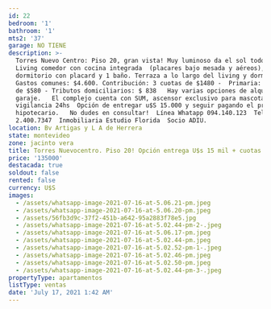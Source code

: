 ```yaml
---
id: 22
bedroom: '1'
bathroom: '1'
mts2: '37'
garage: NO TIENE
description: >-
  Torres Nuevo Centro: Piso 20, gran vista! Muy luminoso da el sol todo el día.
  Living comedor con cocina integrada  (placares bajo mesada y aéreos), 1
  dormitorio con placard y 1 baño. Terraza a lo largo del living y dormitorio.
  Gastos comunes: $4.600. Contribución: 3 cuotas de $1480 -  Primaria: 3 cuotas
  de $580 - Tributos domiciliarios: $ 838   Hay varias opciones de alquiler de
  garaje.   El complejo cuenta con SUM, ascensor exclusivo para mascotas y
  vigilancia 24hs  Opción de entregar u$S 15.000 y seguir pagando el préstamo
  hipotecario.   No dudes en consultar!  Línea Whatapp 094.140.123  Tel.
  2.400.7347  Inmobiliaria Estudio Florida  Socio ADIU.
location: Bv Artigas y L A de Herrera
state: montevideo
zone: jacinto vera
title: Torres Nuevocentro. Piso 20! Opción entrega U$s 15 mil + cuotas
price: '135000'
destacada: true
soldout: false
rented: false
currency: U$S
images:
  - /assets/whatsapp-image-2021-07-16-at-5.06.21-pm.jpeg
  - /assets/whatsapp-image-2021-07-16-at-5.06.20-pm.jpeg
  - /assets/56fb3d9c-37f2-451b-a642-95a2883f78e5.jpg
  - /assets/whatsapp-image-2021-07-16-at-5.02.44-pm-2-.jpeg
  - /assets/whatsapp-image-2021-07-16-at-5.06.17-pm.jpeg
  - /assets/whatsapp-image-2021-07-16-at-5.02.44-pm.jpeg
  - /assets/whatsapp-image-2021-07-16-at-5.02.52-pm-1-.jpeg
  - /assets/whatsapp-image-2021-07-16-at-5.02.46-pm.jpeg
  - /assets/whatsapp-image-2021-07-16-at-5.02.50-pm.jpeg
  - /assets/whatsapp-image-2021-07-16-at-5.02.44-pm-3-.jpeg
propertyType: apartamentos
listType: ventas
date: 'July 17, 2021 1:42 AM'
---
```



